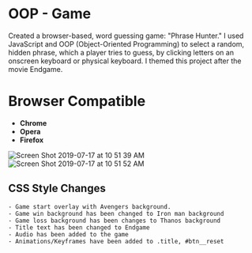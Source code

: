 # OOP - Game

 Created a browser-based, word guessing game: "Phrase Hunter." I used JavaScript and OOP (Object-Oriented Programming) to select a random, hidden phrase, which a player tries to guess, by clicking letters on an onscreen keyboard or physical keyboard. I themed this project after the movie Endgame.


# Browser Compatible
- **Chrome**
- **Opera**
- **Firefox**


![Screen Shot 2019-07-17 at 10 51 39 AM](https://user-images.githubusercontent.com/6277603/61398580-2bc3a380-a881-11e9-9665-db89a3842cd4.png)
![Screen Shot 2019-07-17 at 10 51 52 AM](https://user-images.githubusercontent.com/6277603/61398583-2cf4d080-a881-11e9-8e09-7ba0571237cb.png)

## CSS Style Changes
    - Game start overlay with Avengers background.
    - Game win background has been changed to Iron man background
    - Game loss background has been changes to Thanos background
    - Title text has been changed to Endgame
    - Audio has been added to the game
    - Animations/Keyframes have been added to .title, #btn__reset
    
